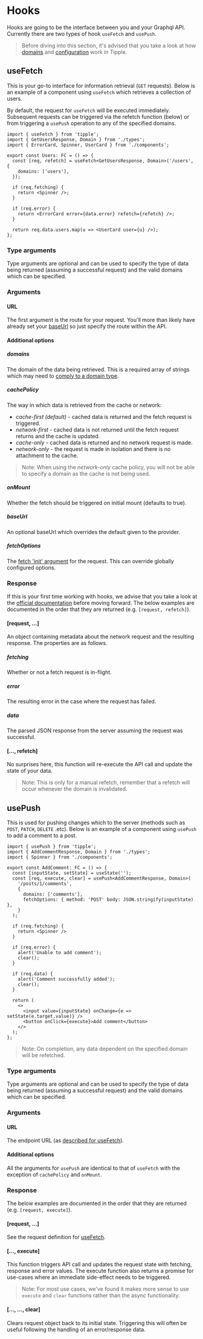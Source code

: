 # Hooks

Hooks are going to be the interface between you and your Graphql API. Currently there are two types of hook `useFetch` and `usePush`.

> Before diving into this section, it's advised that you take a look at how [domains](./Domains.md) and [configuration](./Configuration.md) work in Tipple.

## useFetch

This is your go-to interface for information retrieval (`GET` requests). Below is an example of a component using `useFetch` which retrieves a collection of users.

By default, the request for `useFetch` will be executed immediately. Subsequent requests can be triggered via the refetch function (below) or from triggering a `usePush` operation to any of the specified domains.

```tsx
import { useFetch } from 'tipple';
import { GetUsersResponse, Domain } from './types';
import { ErrorCard, Spinner, UserCard } from './components';

export const Users: FC = () => {
  const [req, refetch] = useFetch<GetUsersResponse, Domain>('/users', {
    domains: ['users'],
  });

  if (req.fetching) {
    return <Spinner />;
  }

  if (req.error) {
    return <ErrorCard error={data.error} refetch={refetch} />;
  }

  return req.data.users.map(u => <UserCard user={u} />);
};
```

### Type arguments

Type arguments are optional and can be used to specify the type of data being returned (assuming a successful request) and the valid domains which can be specified.

### Arguments

#### URL

The first argument is the route for your request. You'll more than likely have already set your [baseUrl](./Configuration.md#baseurl) so just specify the route within the API.

#### Additional options

##### domains

The domain of the data being retrieved. This is a required array of strings which may need to [comply to a domain type](#type-arguments).

##### cachePolicy

The way in which data is retrieved from the cache or network:

- _cache-first (default)_ - cached data is returned and the fetch request is triggered.
- _network-first_ - cached data is not returned until the fetch request returns and the cache is updated.
- _cache-only_ - cached data is returned and no network request is made.
- _network-only_ - the request is made in isolation and there is no attachment to the cache.

> Note: When using the _network-only_ cache policy, you will not be able to specify a domain as the cache is not being used.

##### onMount

Whether the fetch should be triggered on initial mount (defaults to true).

##### baseUrl

An optional baseUrl which overrides the default given to the provider.

##### fetchOptions

The [fetch 'init' argument](https://developer.mozilla.org/en-US/docs/Web/API/WindowOrWorkerGlobalScope/fetch) for the request. This can override globally configured options.

### Response

If this is your first time working with hooks, we advise that you take a look at the [official documentation](https://reactjs.org/docs/hooks-state.html) before moving forward. The below examples are documented in the order that they are returned (e.g. `[request, refetch]`).

#### [request, ...]

An object containing metadata about the network request and the resulting response. The properties are as follows.

##### fetching

Whether or not a fetch request is in-flight.

##### error

The resulting error in the case where the request has failed.

##### data

The parsed JSON response from the server assuming the request was successful.

#### [..., refetch]

No surprises here, this function will re-execute the API call and update the state of your data.

> Note: This is only for a manual refetch, remember that a refetch will occur whenever the domain is invalidated.

## usePush

This is used for pushing changes which to the server (methods such as `POST`, `PATCH`, `DELETE` .etc). Below is an example of a component using `usePush` to add a comment to a post.

```tsx
import { usePush } from 'tipple';
import { AddCommentResponse, Domain } from './types';
import { Spinner } from './components';

export const AddComment: FC = () => {
  const [inputState, setState] = useState('');
  const [req, execute, clear] = usePush<AddCommentResponse, Domain>(
    '/posts/1/comments',
    {
      domains: ['comments'],
      fetchOptions: { method: 'POST' body: JSON.stringify(inputState) },
    }
  );

  if (req.fetching) {
    return <Spinner />
  }

  if (req.error) {
    alert('Unable to add comment');
    clear();
  }

  if (req.data) {
    alert('Comment successfully added');
    clear();
  }

  return (
    <>
      <input value={inputState} onChange={e => setState(e.target.value)} />
      <button onClick={execute}>Add comment</button>
    </>
  );
};
```

> Note: On completion, any data dependent on the specified domain will be refetched.

### Type arguments

Type arguments are optional and can be used to specify the type of data being returned (assuming a successful request) and the valid domains which can be specified.

### Arguments

#### URL

The endpoint URL (as [described for useFetch](#Arguments)).

#### Additional options

All the arguments for `usePush` are identical to that of `useFetch` with the exception of `cachePolicy` and `onMount`.

### Response

The below examples are documented in the order that they are returned (e.g. `[request, execute]`).

#### [request, ...]

See the request definition for [useFetch](#Response).

#### [..., execute]

This function triggers API call and updates the request state with fetching, response and error values. The execute function also returns a promise for use-cases where an immediate side-effect needs to be triggered.

> Note: For most use cases, we've found it makes more sense to use `execute` and `clear` functions rather than the async functionality.

#### [..., ..., clear]

Clears request object back to its initial state. Triggering this will often be useful following the handling of an error/response data.
